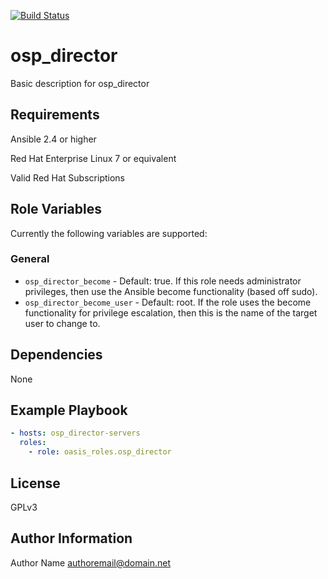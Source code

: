 [![Build Status](https://travis-ci.com/oasis-roles/osp_director.svg?branch=master)](https://travis-ci.com/oasis-roles/osp_director)

osp_director
===========

Basic description for osp_director

Requirements
------------

Ansible 2.4 or higher

Red Hat Enterprise Linux 7 or equivalent

Valid Red Hat Subscriptions

Role Variables
--------------

Currently the following variables are supported:

### General

* `osp_director_become` - Default: true. If this role needs administrator
  privileges, then use the Ansible become functionality (based off sudo).
* `osp_director_become_user` - Default: root. If the role uses the become
  functionality for privilege escalation, then this is the name of the target
  user to change to.

Dependencies
------------

None

Example Playbook
----------------

```yaml
- hosts: osp_director-servers
  roles:
    - role: oasis_roles.osp_director
```

License
-------

GPLv3

Author Information
------------------

Author Name <authoremail@domain.net>